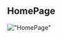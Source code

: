 




## HomePage

!["HomePage"](https://github.com/ZakiyaA/coffee-store-design/blob/master/img/homePage.png?raw=true)


